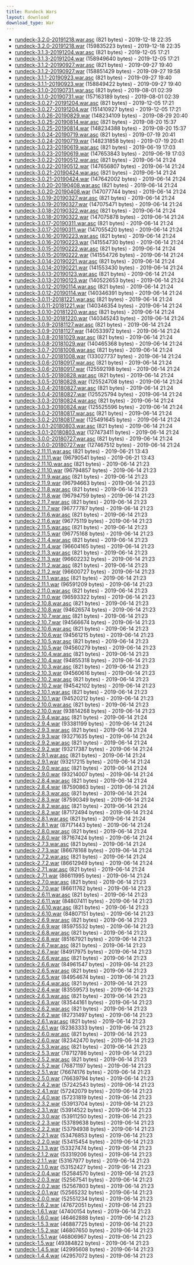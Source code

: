 ```yaml
---
title: Rundeck Wars
layout: download
download_type: War
---
```

* [rundeck-3.2.0-20191218.war.asc](https://download.rundeck.org/war/rundeck-3.2.0-20191218.war.asc) (821 bytes) - 2019-12-18 22:35
* [rundeck-3.2.0-20191218.war](https://download.rundeck.org/war/rundeck-3.2.0-20191218.war) (159835223 bytes) - 2019-12-18 22:35
* [rundeck-3.1.3-20191204.war.asc](https://download.rundeck.org/war/rundeck-3.1.3-20191204.war.asc) (821 bytes) - 2019-12-05 17:21
* [rundeck-3.1.3-20191204.war](https://download.rundeck.org/war/rundeck-3.1.3-20191204.war) (158949640 bytes) - 2019-12-05 17:21
* [rundeck-3.1.2-20190927.war.asc](https://download.rundeck.org/war/rundeck-3.1.2-20190927.war.asc) (821 bytes) - 2019-09-27 19:40
* [rundeck-3.1.2-20190927.war](https://download.rundeck.org/war/rundeck-3.1.2-20190927.war) (158851429 bytes) - 2019-09-27 19:58
* [rundeck-3.1.1-20190923.war.asc](https://download.rundeck.org/war/rundeck-3.1.1-20190923.war.asc) (821 bytes) - 2019-09-27 19:40
* [rundeck-3.1.1-20190923.war](https://download.rundeck.org/war/rundeck-3.1.1-20190923.war) (158849422 bytes) - 2019-09-27 19:40
* [rundeck-3.1.0-20190731.war.asc](https://download.rundeck.org/war/rundeck-3.1.0-20190731.war.asc) (821 bytes) - 2019-08-01 02:39
* [rundeck-3.1.0-20190731.war](https://download.rundeck.org/war/rundeck-3.1.0-20190731.war) (157163189 bytes) - 2019-08-01 02:39
* [rundeck-3.0.27-20191204.war.asc](https://download.rundeck.org/war/rundeck-3.0.27-20191204.war.asc) (821 bytes) - 2019-12-05 17:21
* [rundeck-3.0.27-20191204.war](https://download.rundeck.org/war/rundeck-3.0.27-20191204.war) (151410927 bytes) - 2019-12-05 17:21
* [rundeck-3.0.26-20190829.war](https://download.rundeck.org/war/rundeck-3.0.26-20190829.war) (148234109 bytes) - 2019-08-29 20:40
* [rundeck-3.0.25-20190814.war.asc](https://download.rundeck.org/war/rundeck-3.0.25-20190814.war.asc) (821 bytes) - 2019-08-20 15:37
* [rundeck-3.0.25-20190814.war](https://download.rundeck.org/war/rundeck-3.0.25-20190814.war) (148234388 bytes) - 2019-08-20 15:37
* [rundeck-3.0.24-20190719.war.asc](https://download.rundeck.org/war/rundeck-3.0.24-20190719.war.asc) (821 bytes) - 2019-07-19 20:41
* [rundeck-3.0.24-20190719.war](https://download.rundeck.org/war/rundeck-3.0.24-20190719.war) (148231858 bytes) - 2019-07-19 20:41
* [rundeck-3.0.23-20190619.war.asc](https://download.rundeck.org/war/rundeck-3.0.23-20190619.war.asc) (821 bytes) - 2019-06-19 17:03
* [rundeck-3.0.23-20190619.war](https://download.rundeck.org/war/rundeck-3.0.23-20190619.war) (147653843 bytes) - 2019-06-19 17:03
* [rundeck-3.0.22-20190512.war.asc](https://download.rundeck.org/war/rundeck-3.0.22-20190512.war.asc) (821 bytes) - 2019-06-14 21:24
* [rundeck-3.0.22-20190512.war](https://download.rundeck.org/war/rundeck-3.0.22-20190512.war) (147656807 bytes) - 2019-06-14 21:24
* [rundeck-3.0.21-20190424.war.asc](https://download.rundeck.org/war/rundeck-3.0.21-20190424.war.asc) (821 bytes) - 2019-06-14 21:24
* [rundeck-3.0.21-20190424.war](https://download.rundeck.org/war/rundeck-3.0.21-20190424.war) (147642002 bytes) - 2019-06-14 21:24
* [rundeck-3.0.20-20190408.war.asc](https://download.rundeck.org/war/rundeck-3.0.20-20190408.war.asc) (821 bytes) - 2019-06-14 21:24
* [rundeck-3.0.20-20190408.war](https://download.rundeck.org/war/rundeck-3.0.20-20190408.war) (147077744 bytes) - 2019-06-14 21:24
* [rundeck-3.0.19-20190327.war.asc](https://download.rundeck.org/war/rundeck-3.0.19-20190327.war.asc) (821 bytes) - 2019-06-14 21:24
* [rundeck-3.0.19-20190327.war](https://download.rundeck.org/war/rundeck-3.0.19-20190327.war) (147075471 bytes) - 2019-06-14 21:24
* [rundeck-3.0.18-20190322.war.asc](https://download.rundeck.org/war/rundeck-3.0.18-20190322.war.asc) (821 bytes) - 2019-06-14 21:24
* [rundeck-3.0.18-20190322.war](https://download.rundeck.org/war/rundeck-3.0.18-20190322.war) (147075878 bytes) - 2019-06-14 21:24
* [rundeck-3.0.17-20190311.war.asc](https://download.rundeck.org/war/rundeck-3.0.17-20190311.war.asc) (821 bytes) - 2019-06-14 21:24
* [rundeck-3.0.17-20190311.war](https://download.rundeck.org/war/rundeck-3.0.17-20190311.war) (147055420 bytes) - 2019-06-14 21:24
* [rundeck-3.0.16-20190223.war.asc](https://download.rundeck.org/war/rundeck-3.0.16-20190223.war.asc) (821 bytes) - 2019-06-14 21:24
* [rundeck-3.0.16-20190223.war](https://download.rundeck.org/war/rundeck-3.0.16-20190223.war) (141554730 bytes) - 2019-06-14 21:24
* [rundeck-3.0.15-20190222.war.asc](https://download.rundeck.org/war/rundeck-3.0.15-20190222.war.asc) (821 bytes) - 2019-06-14 21:24
* [rundeck-3.0.15-20190222.war](https://download.rundeck.org/war/rundeck-3.0.15-20190222.war) (141554726 bytes) - 2019-06-14 21:24
* [rundeck-3.0.14-20190221.war.asc](https://download.rundeck.org/war/rundeck-3.0.14-20190221.war.asc) (821 bytes) - 2019-06-14 21:24
* [rundeck-3.0.14-20190221.war](https://download.rundeck.org/war/rundeck-3.0.14-20190221.war) (141553430 bytes) - 2019-06-14 21:24
* [rundeck-3.0.13-20190123.war.asc](https://download.rundeck.org/war/rundeck-3.0.13-20190123.war.asc) (821 bytes) - 2019-06-14 21:24
* [rundeck-3.0.13-20190123.war](https://download.rundeck.org/war/rundeck-3.0.13-20190123.war) (140522653 bytes) - 2019-06-14 21:24
* [rundeck-3.0.12-20190114.war.asc](https://download.rundeck.org/war/rundeck-3.0.12-20190114.war.asc) (821 bytes) - 2019-06-14 21:24
* [rundeck-3.0.12-20190114.war](https://download.rundeck.org/war/rundeck-3.0.12-20190114.war) (140346391 bytes) - 2019-06-14 21:24
* [rundeck-3.0.11-20181221.war.asc](https://download.rundeck.org/war/rundeck-3.0.11-20181221.war.asc) (821 bytes) - 2019-06-14 21:24
* [rundeck-3.0.11-20181221.war](https://download.rundeck.org/war/rundeck-3.0.11-20181221.war) (140346354 bytes) - 2019-06-14 21:24
* [rundeck-3.0.10-20181220.war.asc](https://download.rundeck.org/war/rundeck-3.0.10-20181220.war.asc) (821 bytes) - 2019-06-14 21:24
* [rundeck-3.0.10-20181220.war](https://download.rundeck.org/war/rundeck-3.0.10-20181220.war) (140345243 bytes) - 2019-06-14 21:24
* [rundeck-3.0.9-20181127.war.asc](https://download.rundeck.org/war/rundeck-3.0.9-20181127.war.asc) (821 bytes) - 2019-06-14 21:24
* [rundeck-3.0.9-20181127.war](https://download.rundeck.org/war/rundeck-3.0.9-20181127.war) (140533972 bytes) - 2019-06-14 21:24
* [rundeck-3.0.8-20181029.war.asc](https://download.rundeck.org/war/rundeck-3.0.8-20181029.war.asc) (821 bytes) - 2019-06-14 21:24
* [rundeck-3.0.8-20181029.war](https://download.rundeck.org/war/rundeck-3.0.8-20181029.war) (140465368 bytes) - 2019-06-14 21:24
* [rundeck-3.0.7-20181008.war.asc](https://download.rundeck.org/war/rundeck-3.0.7-20181008.war.asc) (821 bytes) - 2019-06-14 21:24
* [rundeck-3.0.7-20181008.war](https://download.rundeck.org/war/rundeck-3.0.7-20181008.war) (133027737 bytes) - 2019-06-14 21:24
* [rundeck-3.0.6-20180917.war.asc](https://download.rundeck.org/war/rundeck-3.0.6-20180917.war.asc) (821 bytes) - 2019-06-14 21:24
* [rundeck-3.0.6-20180917.war](https://download.rundeck.org/war/rundeck-3.0.6-20180917.war) (125592198 bytes) - 2019-06-14 21:24
* [rundeck-3.0.5-20180828.war.asc](https://download.rundeck.org/war/rundeck-3.0.5-20180828.war.asc) (821 bytes) - 2019-06-14 21:24
* [rundeck-3.0.5-20180828.war](https://download.rundeck.org/war/rundeck-3.0.5-20180828.war) (125524708 bytes) - 2019-06-14 21:24
* [rundeck-3.0.4-20180827.war.asc](https://download.rundeck.org/war/rundeck-3.0.4-20180827.war.asc) (821 bytes) - 2019-06-14 21:24
* [rundeck-3.0.4-20180827.war](https://download.rundeck.org/war/rundeck-3.0.4-20180827.war) (125525794 bytes) - 2019-06-14 21:24
* [rundeck-3.0.3-20180824.war.asc](https://download.rundeck.org/war/rundeck-3.0.3-20180824.war.asc) (821 bytes) - 2019-06-14 21:24
* [rundeck-3.0.3-20180824.war](https://download.rundeck.org/war/rundeck-3.0.3-20180824.war) (125525596 bytes) - 2019-06-14 21:24
* [rundeck-3.0.2-20180817.war.asc](https://download.rundeck.org/war/rundeck-3.0.2-20180817.war.asc) (821 bytes) - 2019-06-14 21:24
* [rundeck-3.0.2-20180817.war](https://download.rundeck.org/war/rundeck-3.0.2-20180817.war) (125491645 bytes) - 2019-06-14 21:24
* [rundeck-3.0.1-20180803.war.asc](https://download.rundeck.org/war/rundeck-3.0.1-20180803.war.asc) (821 bytes) - 2019-06-14 21:24
* [rundeck-3.0.1-20180803.war](https://download.rundeck.org/war/rundeck-3.0.1-20180803.war) (127473411 bytes) - 2019-06-14 21:24
* [rundeck-3.0.0-20180727.war.asc](https://download.rundeck.org/war/rundeck-3.0.0-20180727.war.asc) (821 bytes) - 2019-06-14 21:24
* [rundeck-3.0.0-20180727.war](https://download.rundeck.org/war/rundeck-3.0.0-20180727.war) (127467512 bytes) - 2019-06-14 21:24
* [rundeck-2.11.11.war.asc](https://download.rundeck.org/war/rundeck-2.11.11.war.asc) (821 bytes) - 2019-06-21 13:43
* [rundeck-2.11.11.war](https://download.rundeck.org/war/rundeck-2.11.11.war) (96790541 bytes) - 2019-06-21 13:43
* [rundeck-2.11.10.war.asc](https://download.rundeck.org/war/rundeck-2.11.10.war.asc) (821 bytes) - 2019-06-14 21:23
* [rundeck-2.11.10.war](https://download.rundeck.org/war/rundeck-2.11.10.war) (96794857 bytes) - 2019-06-14 21:23
* [rundeck-2.11.9.war.asc](https://download.rundeck.org/war/rundeck-2.11.9.war.asc) (821 bytes) - 2019-06-14 21:23
* [rundeck-2.11.9.war](https://download.rundeck.org/war/rundeck-2.11.9.war) (96794663 bytes) - 2019-06-14 21:23
* [rundeck-2.11.8.war.asc](https://download.rundeck.org/war/rundeck-2.11.8.war.asc) (821 bytes) - 2019-06-14 21:23
* [rundeck-2.11.8.war](https://download.rundeck.org/war/rundeck-2.11.8.war) (96794759 bytes) - 2019-06-14 21:23
* [rundeck-2.11.7.war.asc](https://download.rundeck.org/war/rundeck-2.11.7.war.asc) (821 bytes) - 2019-06-14 21:23
* [rundeck-2.11.7.war](https://download.rundeck.org/war/rundeck-2.11.7.war) (96777787 bytes) - 2019-06-14 21:23
* [rundeck-2.11.6.war.asc](https://download.rundeck.org/war/rundeck-2.11.6.war.asc) (821 bytes) - 2019-06-14 21:23
* [rundeck-2.11.6.war](https://download.rundeck.org/war/rundeck-2.11.6.war) (96775119 bytes) - 2019-06-14 21:23
* [rundeck-2.11.5.war.asc](https://download.rundeck.org/war/rundeck-2.11.5.war.asc) (821 bytes) - 2019-06-14 21:23
* [rundeck-2.11.5.war](https://download.rundeck.org/war/rundeck-2.11.5.war) (96775168 bytes) - 2019-06-14 21:23
* [rundeck-2.11.4.war.asc](https://download.rundeck.org/war/rundeck-2.11.4.war.asc) (821 bytes) - 2019-06-14 21:23
* [rundeck-2.11.4.war](https://download.rundeck.org/war/rundeck-2.11.4.war) (96604165 bytes) - 2019-06-14 21:23
* [rundeck-2.11.3.war.asc](https://download.rundeck.org/war/rundeck-2.11.3.war.asc) (821 bytes) - 2019-06-14 21:23
* [rundeck-2.11.3.war](https://download.rundeck.org/war/rundeck-2.11.3.war) (96602232 bytes) - 2019-06-14 21:23
* [rundeck-2.11.2.war.asc](https://download.rundeck.org/war/rundeck-2.11.2.war.asc) (821 bytes) - 2019-06-14 21:23
* [rundeck-2.11.2.war](https://download.rundeck.org/war/rundeck-2.11.2.war) (96600727 bytes) - 2019-06-14 21:23
* [rundeck-2.11.1.war.asc](https://download.rundeck.org/war/rundeck-2.11.1.war.asc) (821 bytes) - 2019-06-14 21:23
* [rundeck-2.11.1.war](https://download.rundeck.org/war/rundeck-2.11.1.war) (96591209 bytes) - 2019-06-14 21:23
* [rundeck-2.11.0.war.asc](https://download.rundeck.org/war/rundeck-2.11.0.war.asc) (821 bytes) - 2019-06-14 21:23
* [rundeck-2.11.0.war](https://download.rundeck.org/war/rundeck-2.11.0.war) (96593322 bytes) - 2019-06-14 21:23
* [rundeck-2.10.8.war.asc](https://download.rundeck.org/war/rundeck-2.10.8.war.asc) (821 bytes) - 2019-06-14 21:23
* [rundeck-2.10.8.war](https://download.rundeck.org/war/rundeck-2.10.8.war) (94626574 bytes) - 2019-06-14 21:23
* [rundeck-2.10.7.war.asc](https://download.rundeck.org/war/rundeck-2.10.7.war.asc) (821 bytes) - 2019-06-14 21:23
* [rundeck-2.10.7.war](https://download.rundeck.org/war/rundeck-2.10.7.war) (94566674 bytes) - 2019-06-14 21:23
* [rundeck-2.10.6.war.asc](https://download.rundeck.org/war/rundeck-2.10.6.war.asc) (821 bytes) - 2019-06-14 21:23
* [rundeck-2.10.6.war](https://download.rundeck.org/war/rundeck-2.10.6.war) (94561215 bytes) - 2019-06-14 21:23
* [rundeck-2.10.5.war.asc](https://download.rundeck.org/war/rundeck-2.10.5.war.asc) (821 bytes) - 2019-06-14 21:23
* [rundeck-2.10.5.war](https://download.rundeck.org/war/rundeck-2.10.5.war) (94560279 bytes) - 2019-06-14 21:23
* [rundeck-2.10.4.war.asc](https://download.rundeck.org/war/rundeck-2.10.4.war.asc) (821 bytes) - 2019-06-14 21:23
* [rundeck-2.10.4.war](https://download.rundeck.org/war/rundeck-2.10.4.war) (94855318 bytes) - 2019-06-14 21:23
* [rundeck-2.10.3.war.asc](https://download.rundeck.org/war/rundeck-2.10.3.war.asc) (821 bytes) - 2019-06-14 21:23
* [rundeck-2.10.3.war](https://download.rundeck.org/war/rundeck-2.10.3.war) (94560616 bytes) - 2019-06-14 21:23
* [rundeck-2.10.2.war.asc](https://download.rundeck.org/war/rundeck-2.10.2.war.asc) (821 bytes) - 2019-06-14 21:23
* [rundeck-2.10.2.war](https://download.rundeck.org/war/rundeck-2.10.2.war) (94542102 bytes) - 2019-06-14 21:23
* [rundeck-2.10.1.war.asc](https://download.rundeck.org/war/rundeck-2.10.1.war.asc) (821 bytes) - 2019-06-14 21:23
* [rundeck-2.10.1.war](https://download.rundeck.org/war/rundeck-2.10.1.war) (94520212 bytes) - 2019-06-14 21:23
* [rundeck-2.10.0.war.asc](https://download.rundeck.org/war/rundeck-2.10.0.war.asc) (821 bytes) - 2019-06-14 21:23
* [rundeck-2.10.0.war](https://download.rundeck.org/war/rundeck-2.10.0.war) (93814268 bytes) - 2019-06-14 21:23
* [rundeck-2.9.4.war.asc](https://download.rundeck.org/war/rundeck-2.9.4.war.asc) (821 bytes) - 2019-06-14 21:24
* [rundeck-2.9.4.war](https://download.rundeck.org/war/rundeck-2.9.4.war) (93381199 bytes) - 2019-06-14 21:24
* [rundeck-2.9.3.war.asc](https://download.rundeck.org/war/rundeck-2.9.3.war.asc) (821 bytes) - 2019-06-14 21:24
* [rundeck-2.9.3.war](https://download.rundeck.org/war/rundeck-2.9.3.war) (93271635 bytes) - 2019-06-14 21:24
* [rundeck-2.9.2.war.asc](https://download.rundeck.org/war/rundeck-2.9.2.war.asc) (821 bytes) - 2019-06-14 21:24
* [rundeck-2.9.2.war](https://download.rundeck.org/war/rundeck-2.9.2.war) (93217387 bytes) - 2019-06-14 21:24
* [rundeck-2.9.1.war.asc](https://download.rundeck.org/war/rundeck-2.9.1.war.asc) (821 bytes) - 2019-06-14 21:24
* [rundeck-2.9.1.war](https://download.rundeck.org/war/rundeck-2.9.1.war) (93217215 bytes) - 2019-06-14 21:24
* [rundeck-2.9.0.war.asc](https://download.rundeck.org/war/rundeck-2.9.0.war.asc) (821 bytes) - 2019-06-14 21:24
* [rundeck-2.9.0.war](https://download.rundeck.org/war/rundeck-2.9.0.war) (93214007 bytes) - 2019-06-14 21:24
* [rundeck-2.8.4.war.asc](https://download.rundeck.org/war/rundeck-2.8.4.war.asc) (821 bytes) - 2019-06-14 21:24
* [rundeck-2.8.4.war](https://download.rundeck.org/war/rundeck-2.8.4.war) (87590863 bytes) - 2019-06-14 21:24
* [rundeck-2.8.3.war.asc](https://download.rundeck.org/war/rundeck-2.8.3.war.asc) (821 bytes) - 2019-06-14 21:24
* [rundeck-2.8.3.war](https://download.rundeck.org/war/rundeck-2.8.3.war) (87590349 bytes) - 2019-06-14 21:24
* [rundeck-2.8.2.war.asc](https://download.rundeck.org/war/rundeck-2.8.2.war.asc) (821 bytes) - 2019-06-14 21:24
* [rundeck-2.8.2.war](https://download.rundeck.org/war/rundeck-2.8.2.war) (87172494 bytes) - 2019-06-14 21:24
* [rundeck-2.8.1.war.asc](https://download.rundeck.org/war/rundeck-2.8.1.war.asc) (821 bytes) - 2019-06-14 21:24
* [rundeck-2.8.1.war](https://download.rundeck.org/war/rundeck-2.8.1.war) (87171443 bytes) - 2019-06-14 21:24
* [rundeck-2.8.0.war.asc](https://download.rundeck.org/war/rundeck-2.8.0.war.asc) (821 bytes) - 2019-06-14 21:24
* [rundeck-2.8.0.war](https://download.rundeck.org/war/rundeck-2.8.0.war) (87167424 bytes) - 2019-06-14 21:24
* [rundeck-2.7.3.war.asc](https://download.rundeck.org/war/rundeck-2.7.3.war.asc) (821 bytes) - 2019-06-14 21:24
* [rundeck-2.7.3.war](https://download.rundeck.org/war/rundeck-2.7.3.war) (86678168 bytes) - 2019-06-14 21:24
* [rundeck-2.7.2.war.asc](https://download.rundeck.org/war/rundeck-2.7.2.war.asc) (821 bytes) - 2019-06-14 21:24
* [rundeck-2.7.2.war](https://download.rundeck.org/war/rundeck-2.7.2.war) (86612949 bytes) - 2019-06-14 21:24
* [rundeck-2.7.1.war.asc](https://download.rundeck.org/war/rundeck-2.7.1.war.asc) (821 bytes) - 2019-06-14 21:24
* [rundeck-2.7.1.war](https://download.rundeck.org/war/rundeck-2.7.1.war) (86611995 bytes) - 2019-06-14 21:24
* [rundeck-2.7.0.war.asc](https://download.rundeck.org/war/rundeck-2.7.0.war.asc) (821 bytes) - 2019-06-14 21:23
* [rundeck-2.7.0.war](https://download.rundeck.org/war/rundeck-2.7.0.war) (86611762 bytes) - 2019-06-14 21:23
* [rundeck-2.6.11.war.asc](https://download.rundeck.org/war/rundeck-2.6.11.war.asc) (821 bytes) - 2019-06-14 21:23
* [rundeck-2.6.11.war](https://download.rundeck.org/war/rundeck-2.6.11.war) (84807411 bytes) - 2019-06-14 21:23
* [rundeck-2.6.10.war.asc](https://download.rundeck.org/war/rundeck-2.6.10.war.asc) (821 bytes) - 2019-06-14 21:23
* [rundeck-2.6.10.war](https://download.rundeck.org/war/rundeck-2.6.10.war) (84807151 bytes) - 2019-06-14 21:23
* [rundeck-2.6.9.war.asc](https://download.rundeck.org/war/rundeck-2.6.9.war.asc) (821 bytes) - 2019-06-14 21:23
* [rundeck-2.6.9.war](https://download.rundeck.org/war/rundeck-2.6.9.war) (85975532 bytes) - 2019-06-14 21:23
* [rundeck-2.6.8.war.asc](https://download.rundeck.org/war/rundeck-2.6.8.war.asc) (821 bytes) - 2019-06-14 21:23
* [rundeck-2.6.8.war](https://download.rundeck.org/war/rundeck-2.6.8.war) (85167921 bytes) - 2019-06-14 21:23
* [rundeck-2.6.7.war.asc](https://download.rundeck.org/war/rundeck-2.6.7.war.asc) (821 bytes) - 2019-06-14 21:23
* [rundeck-2.6.7.war](https://download.rundeck.org/war/rundeck-2.6.7.war) (84917975 bytes) - 2019-06-14 21:23
* [rundeck-2.6.6.war.asc](https://download.rundeck.org/war/rundeck-2.6.6.war.asc) (821 bytes) - 2019-06-14 21:23
* [rundeck-2.6.6.war](https://download.rundeck.org/war/rundeck-2.6.6.war) (84961547 bytes) - 2019-06-14 21:23
* [rundeck-2.6.5.war.asc](https://download.rundeck.org/war/rundeck-2.6.5.war.asc) (821 bytes) - 2019-06-14 21:23
* [rundeck-2.6.5.war](https://download.rundeck.org/war/rundeck-2.6.5.war) (84954674 bytes) - 2019-06-14 21:23
* [rundeck-2.6.4.war.asc](https://download.rundeck.org/war/rundeck-2.6.4.war.asc) (821 bytes) - 2019-06-14 21:23
* [rundeck-2.6.4.war](https://download.rundeck.org/war/rundeck-2.6.4.war) (83559573 bytes) - 2019-06-14 21:23
* [rundeck-2.6.3.war.asc](https://download.rundeck.org/war/rundeck-2.6.3.war.asc) (821 bytes) - 2019-06-14 21:23
* [rundeck-2.6.3.war](https://download.rundeck.org/war/rundeck-2.6.3.war) (83544161 bytes) - 2019-06-14 21:23
* [rundeck-2.6.2.war.asc](https://download.rundeck.org/war/rundeck-2.6.2.war.asc) (821 bytes) - 2019-06-14 21:23
* [rundeck-2.6.2.war](https://download.rundeck.org/war/rundeck-2.6.2.war) (82731497 bytes) - 2019-06-14 21:23
* [rundeck-2.6.1.war.asc](https://download.rundeck.org/war/rundeck-2.6.1.war.asc) (821 bytes) - 2019-06-14 21:23
* [rundeck-2.6.1.war](https://download.rundeck.org/war/rundeck-2.6.1.war) (82363333 bytes) - 2019-06-14 21:23
* [rundeck-2.6.0.war.asc](https://download.rundeck.org/war/rundeck-2.6.0.war.asc) (821 bytes) - 2019-06-14 21:23
* [rundeck-2.6.0.war](https://download.rundeck.org/war/rundeck-2.6.0.war) (82342470 bytes) - 2019-06-14 21:23
* [rundeck-2.5.3.war.asc](https://download.rundeck.org/war/rundeck-2.5.3.war.asc) (821 bytes) - 2019-06-14 21:23
* [rundeck-2.5.3.war](https://download.rundeck.org/war/rundeck-2.5.3.war) (78712786 bytes) - 2019-06-14 21:23
* [rundeck-2.5.2.war.asc](https://download.rundeck.org/war/rundeck-2.5.2.war.asc) (821 bytes) - 2019-06-14 21:23
* [rundeck-2.5.2.war](https://download.rundeck.org/war/rundeck-2.5.2.war) (76871197 bytes) - 2019-06-14 21:23
* [rundeck-2.5.1.war](https://download.rundeck.org/war/rundeck-2.5.1.war) (76674176 bytes) - 2019-06-14 21:23
* [rundeck-2.5.0.war](https://download.rundeck.org/war/rundeck-2.5.0.war) (76639794 bytes) - 2019-06-14 21:23
* [rundeck-2.4.2.war](https://download.rundeck.org/war/rundeck-2.4.2.war) (57242543 bytes) - 2019-06-14 21:23
* [rundeck-2.4.1.war](https://download.rundeck.org/war/rundeck-2.4.1.war) (57242079 bytes) - 2019-06-14 21:23
* [rundeck-2.4.0.war](https://download.rundeck.org/war/rundeck-2.4.0.war) (57231819 bytes) - 2019-06-14 21:23
* [rundeck-2.3.2.war](https://download.rundeck.org/war/rundeck-2.3.2.war) (53913704 bytes) - 2019-06-14 21:23
* [rundeck-2.3.1.war](https://download.rundeck.org/war/rundeck-2.3.1.war) (53914522 bytes) - 2019-06-14 21:23
* [rundeck-2.3.0.war](https://download.rundeck.org/war/rundeck-2.3.0.war) (53911250 bytes) - 2019-06-14 21:23
* [rundeck-2.2.3.war](https://download.rundeck.org/war/rundeck-2.2.3.war) (53789638 bytes) - 2019-06-14 21:23
* [rundeck-2.2.2.war](https://download.rundeck.org/war/rundeck-2.2.2.war) (53794938 bytes) - 2019-06-14 21:23
* [rundeck-2.2.1.war](https://download.rundeck.org/war/rundeck-2.2.1.war) (53476853 bytes) - 2019-06-14 21:23
* [rundeck-2.2.0.war](https://download.rundeck.org/war/rundeck-2.2.0.war) (53415454 bytes) - 2019-06-14 21:23
* [rundeck-2.1.3.war](https://download.rundeck.org/war/rundeck-2.1.3.war) (53327474 bytes) - 2019-06-14 21:23
* [rundeck-2.1.2.war](https://download.rundeck.org/war/rundeck-2.1.2.war) (53319206 bytes) - 2019-06-14 21:23
* [rundeck-2.1.1.war](https://download.rundeck.org/war/rundeck-2.1.1.war) (53167977 bytes) - 2019-06-14 21:23
* [rundeck-2.1.0.war](https://download.rundeck.org/war/rundeck-2.1.0.war) (53152427 bytes) - 2019-06-14 21:23
* [rundeck-2.0.4.war](https://download.rundeck.org/war/rundeck-2.0.4.war) (52584570 bytes) - 2019-06-14 21:23
* [rundeck-2.0.3.war](https://download.rundeck.org/war/rundeck-2.0.3.war) (52567541 bytes) - 2019-06-14 21:23
* [rundeck-2.0.2.war](https://download.rundeck.org/war/rundeck-2.0.2.war) (52567803 bytes) - 2019-06-14 21:23
* [rundeck-2.0.1.war](https://download.rundeck.org/war/rundeck-2.0.1.war) (52565232 bytes) - 2019-06-14 21:23
* [rundeck-2.0.0.war](https://download.rundeck.org/war/rundeck-2.0.0.war) (52551234 bytes) - 2019-06-14 21:23
* [rundeck-1.6.2.war](https://download.rundeck.org/war/rundeck-1.6.2.war) (47672051 bytes) - 2019-06-14 21:23
* [rundeck-1.6.1.war](https://download.rundeck.org/war/rundeck-1.6.1.war) (47400154 bytes) - 2019-06-14 21:23
* [rundeck-1.6.0.war](https://download.rundeck.org/war/rundeck-1.6.0.war) (46462888 bytes) - 2019-06-14 21:23
* [rundeck-1.5.3.war](https://download.rundeck.org/war/rundeck-1.5.3.war) (46887725 bytes) - 2019-06-14 21:23
* [rundeck-1.5.2.war](https://download.rundeck.org/war/rundeck-1.5.2.war) (46807650 bytes) - 2019-06-14 21:23
* [rundeck-1.5.1.war](https://download.rundeck.org/war/rundeck-1.5.1.war) (46806967 bytes) - 2019-06-14 21:23
* [rundeck-1.5.war](https://download.rundeck.org/war/rundeck-1.5.war) (49384822 bytes) - 2019-06-14 21:23
* [rundeck-1.4.5.war](https://download.rundeck.org/war/rundeck-1.4.5.war) (42995608 bytes) - 2019-06-14 21:23
* [rundeck-1.4.4.war](https://download.rundeck.org/war/rundeck-1.4.4.war) (42957072 bytes) - 2019-06-14 21:23
